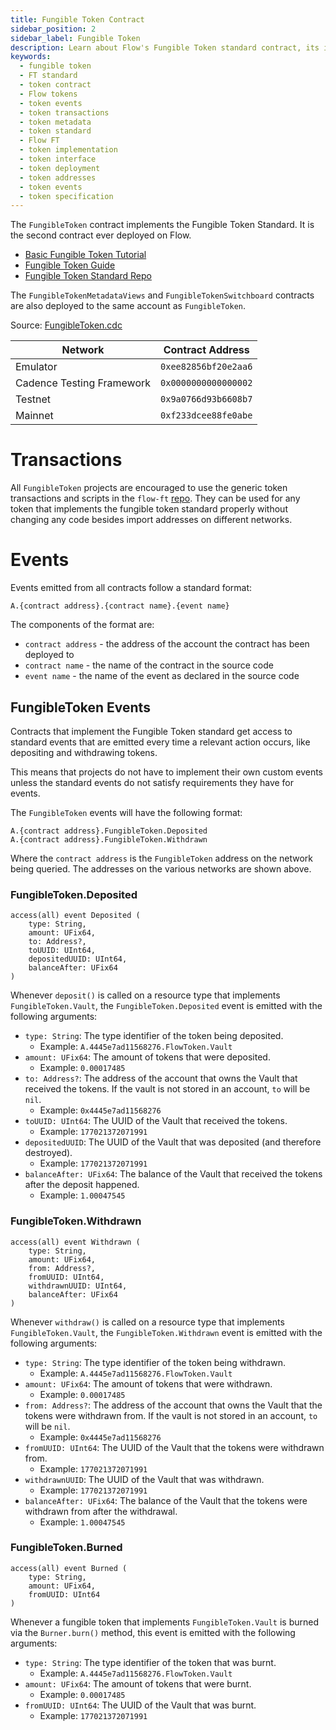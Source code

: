 ```yaml
---
title: Fungible Token Contract
sidebar_position: 2
sidebar_label: Fungible Token
description: Learn about Flow's Fungible Token standard contract, its implementation, events, and how to interact with fungible tokens on the Flow blockchain.
keywords:
  - fungible token
  - FT standard
  - token contract
  - Flow tokens
  - token events
  - token transactions
  - token metadata
  - token standard
  - Flow FT
  - token implementation
  - token interface
  - token deployment
  - token addresses
  - token events
  - token specification
---
```


The `FungibleToken` contract implements the Fungible Token Standard. It is the second contract ever deployed on Flow.

- [Basic Fungible Token Tutorial](https://cadence-lang.org/docs/tutorial/fungible-tokens)
- [Fungible Token Guide](../guides/fungible-token.md)
- [Fungible Token Standard Repo](https://github.com/onflow/flow-ft)

The `FungibleTokenMetadataViews` and `FungibleTokenSwitchboard` contracts
are also deployed to the same account as `FungibleToken`.

Source: [FungibleToken.cdc](https://github.com/onflow/flow-ft/blob/master/contracts/FungibleToken.cdc)

| Network                   | Contract Address     |
| ------------------------- | -------------------- |
| Emulator                  | `0xee82856bf20e2aa6` |
| Cadence Testing Framework | `0x0000000000000002` |
| Testnet                   | `0x9a0766d93b6608b7` |
| Mainnet                   | `0xf233dcee88fe0abe` |

# Transactions

All `FungibleToken` projects are encouraged to use
the generic token transactions and scripts in the `flow-ft` [repo](https://github.com/onflow/flow-ft/tree/master/transactions).
They can be used for any token that implements the fungible token standard properly
without changing any code besides import addresses on different networks.

# Events

Events emitted from all contracts follow a standard format:

```
A.{contract address}.{contract name}.{event name}
```

The components of the format are:

- `contract address` - the address of the account the contract has been deployed to
- `contract name` - the name of the contract in the source code
- `event name` - the name of the event as declared in the source code

## FungibleToken Events

Contracts that implement the Fungible Token standard get access
to standard events that are emitted every time a relevant action occurs,
like depositing and withdrawing tokens.

This means that projects do not have to implement their own custom events
unless the standard events do not satisfy requirements they have for events.

The `FungibleToken` events will have the following format:

```
A.{contract address}.FungibleToken.Deposited
A.{contract address}.FungibleToken.Withdrawn
```

Where the `contract address` is the `FungibleToken` address on the network being queried.
The addresses on the various networks are shown above.

### FungibleToken.Deposited

```cadence
access(all) event Deposited (
    type: String,
    amount: UFix64,
    to: Address?,
    toUUID: UInt64,
    depositedUUID: UInt64,
    balanceAfter: UFix64
)
```

Whenever `deposit()` is called on a resource type that implements
`FungibleToken.Vault`, the `FungibleToken.Deposited` event is emitted
with the following arguments:

- `type: String`: The type identifier of the token being deposited.
  - Example: `A.4445e7ad11568276.FlowToken.Vault`
- `amount: UFix64`: The amount of tokens that were deposited.
  - Example: `0.00017485`
- `to: Address?`: The address of the account that owns the Vault that received
  the tokens. If the vault is not stored in an account, `to` will be `nil`.
  - Example: `0x4445e7ad11568276`
- `toUUID: UInt64`: The UUID of the Vault that received the tokens.
  - Example: `177021372071991`
- `depositedUUID`: The UUID of the Vault that was deposited (and therefore destroyed).
  - Example: `177021372071991`
- `balanceAfter: UFix64`: The balance of the Vault that received the tokens after the deposit happened.
  - Example: `1.00047545`

### FungibleToken.Withdrawn

```cadence
access(all) event Withdrawn (
    type: String,
    amount: UFix64,
    from: Address?,
    fromUUID: UInt64,
    withdrawnUUID: UInt64,
    balanceAfter: UFix64
)
```

Whenever `withdraw()` is called on a resource type that implements
`FungibleToken.Vault`, the `FungibleToken.Withdrawn` event is emitted
with the following arguments:

- `type: String`: The type identifier of the token being withdrawn.
  - Example: `A.4445e7ad11568276.FlowToken.Vault`
- `amount: UFix64`: The amount of tokens that were withdrawn.
  - Example: `0.00017485`
- `from: Address?`: The address of the account that owns the Vault that the tokens
  were withdrawn from. If the vault is not stored in an account, `to` will be `nil`.
  - Example: `0x4445e7ad11568276`
- `fromUUID: UInt64`: The UUID of the Vault that the tokens were withdrawn from.
  - Example: `177021372071991`
- `withdrawnUUID`: The UUID of the Vault that was withdrawn.
  - Example: `177021372071991`
- `balanceAfter: UFix64`: The balance of the Vault that the tokens
  were withdrawn from after the withdrawal.
  - Example: `1.00047545`

### FungibleToken.Burned

```cadence
access(all) event Burned (
    type: String,
    amount: UFix64,
    fromUUID: UInt64
)
```

Whenever a fungible token that implements `FungibleToken.Vault` is burned
via the `Burner.burn()` method, this event is emitted with the following arguments:

- `type: String`: The type identifier of the token that was burnt.
  - Example: `A.4445e7ad11568276.FlowToken.Vault`
- `amount: UFix64`: The amount of tokens that were burnt.
  - Example: `0.00017485`
- `fromUUID: UInt64`: The UUID of the Vault that was burnt.
  - Example: `177021372071991`
